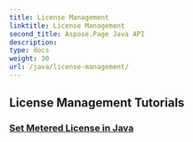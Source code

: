 ```yaml
---
title: License Management
linktitle: License Management
second_title: Aspose.Page Java API
description: 
type: docs
weight: 30
url: /java/license-management/
---
```


## License Management Tutorials
### [Set Metered License in Java](./set-metered-license/)